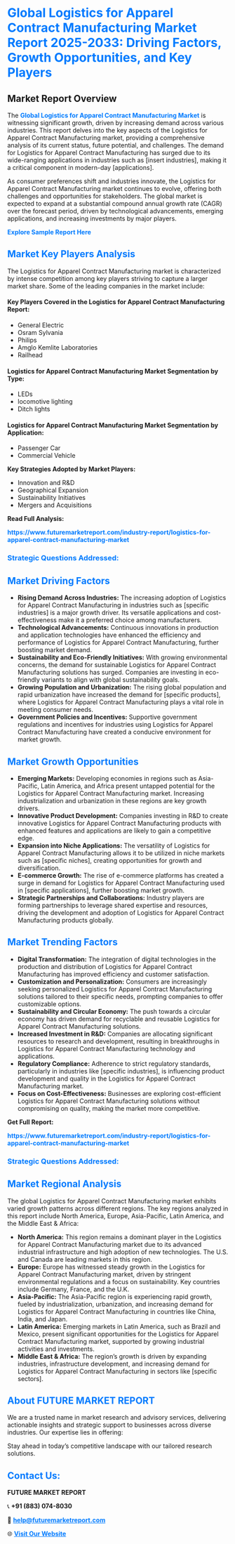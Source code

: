 <h1 style="color: #007BFF;">Global Logistics for Apparel Contract Manufacturing Market Report 2025-2033: Driving Factors, Growth Opportunities, and Key Players</h1>

<section id="overview">
<h2>Market Report Overview</h2>
<p>The <a href="https://www.futuremarketreport.com/industry-report/logistics-for-apparel-contract-manufacturing-market" style="color: #007BFF; text-decoration: none;"><strong>Global Logistics for Apparel Contract Manufacturing Market</strong></a> is witnessing significant growth, driven by increasing demand across various industries. This report delves into the key aspects of the Logistics for Apparel Contract Manufacturing market, providing a comprehensive analysis of its current status, future potential, and challenges. The demand for Logistics for Apparel Contract Manufacturing has surged due to its wide-ranging applications in industries such as [insert industries], making it a critical component in modern-day [applications].</p>
<p>As consumer preferences shift and industries innovate, the Logistics for Apparel Contract Manufacturing market continues to evolve, offering both challenges and opportunities for stakeholders. The global market is expected to expand at a substantial compound annual growth rate (CAGR) over the forecast period, driven by technological advancements, emerging applications, and increasing investments by major players.</p>
</section>

<section id="overview">
<p><a href="https://www.futuremarketreport.com/request-sample/reportId=34827" style="color: #007BFF; text-decoration: none;"><strong>Explore Sample Report Here</strong></a></p>
</section>

<section id="key-players">
<h2 style="color: #007BFF;">Market Key Players Analysis</h2>
<p>The Logistics for Apparel Contract Manufacturing market is characterized by intense competition among key players striving to capture a larger market share. Some of the leading companies in the market include:</p>
<h4>Key Players Covered in the Logistics for Apparel Contract Manufacturing Report:</h4>
<ul><li>General Electric</li><li>Osram Sylvania</li><li>Philips</li><li>Amglo Kemlite Laboratories</li><li>Railhead</li></ul>
<h4>Logistics for Apparel Contract Manufacturing Market Segmentation by Type:</h4>
<ul><li>LEDs</li><li>locomotive lighting</li><li>Ditch lights</li></ul>

<h4>Logistics for Apparel Contract Manufacturing Market Segmentation by Application:</h4>
<ul><li>Passenger Car</li><li>Commercial Vehicle</li></ul>
<p><strong>Key Strategies Adopted by Market Players:</strong></p>
<ul>
<li>Innovation and R&D</li>
<li>Geographical Expansion</li>
<li>Sustainability Initiatives</li>
<li>Mergers and Acquisitions</li>
</ul>
</section>

<section>
<p><strong>Read Full Analysis: </strong></p><a href="https://www.futuremarketreport.com/industry-report/logistics-for-apparel-contract-manufacturing-market" style="color: #007BFF; text-decoration: none;"><strong>https://www.futuremarketreport.com/industry-report/logistics-for-apparel-contract-manufacturing-market</strong></a>
<h3 style="color: #007BFF;">Strategic Questions Addressed:</h3>
</section>

<section id="driving-factors">
<h2 style="color: #007BFF;">Market Driving Factors</h2>
<ul>
<li><strong>Rising Demand Across Industries:</strong> The increasing adoption of Logistics for Apparel Contract Manufacturing in industries such as [specific industries] is a major growth driver. Its versatile applications and cost-effectiveness make it a preferred choice among manufacturers.</li>
<li><strong>Technological Advancements:</strong> Continuous innovations in production and application technologies have enhanced the efficiency and performance of Logistics for Apparel Contract Manufacturing, further boosting market demand.</li>
<li><strong>Sustainability and Eco-Friendly Initiatives:</strong> With growing environmental concerns, the demand for sustainable Logistics for Apparel Contract Manufacturing solutions has surged. Companies are investing in eco-friendly variants to align with global sustainability goals.</li>
<li><strong>Growing Population and Urbanization:</strong> The rising global population and rapid urbanization have increased the demand for [specific products], where Logistics for Apparel Contract Manufacturing plays a vital role in meeting consumer needs.</li>
<li><strong>Government Policies and Incentives:</strong> Supportive government regulations and incentives for industries using Logistics for Apparel Contract Manufacturing have created a conducive environment for market growth.</li>
</ul>
</section>

<section id="growth-opportunities">
<h2 style="color: #007BFF;">Market Growth Opportunities</h2>
<ul>
<li><strong>Emerging Markets:</strong> Developing economies in regions such as Asia-Pacific, Latin America, and Africa present untapped potential for the Logistics for Apparel Contract Manufacturing market. Increasing industrialization and urbanization in these regions are key growth drivers.</li>
<li><strong>Innovative Product Development:</strong> Companies investing in R&D to create innovative Logistics for Apparel Contract Manufacturing products with enhanced features and applications are likely to gain a competitive edge.</li>
<li><strong>Expansion into Niche Applications:</strong> The versatility of Logistics for Apparel Contract Manufacturing allows it to be utilized in niche markets such as [specific niches], creating opportunities for growth and diversification.</li>
<li><strong>E-commerce Growth:</strong> The rise of e-commerce platforms has created a surge in demand for Logistics for Apparel Contract Manufacturing used in [specific applications], further boosting market growth.</li>
<li><strong>Strategic Partnerships and Collaborations:</strong> Industry players are forming partnerships to leverage shared expertise and resources, driving the development and adoption of Logistics for Apparel Contract Manufacturing products globally.</li>
</ul>
</section>

<section id="trending-factors">
<h2 style="color: #007BFF;">Market Trending Factors</h2>
<ul>
<li><strong>Digital Transformation:</strong> The integration of digital technologies in the production and distribution of Logistics for Apparel Contract Manufacturing has improved efficiency and customer satisfaction.</li>
<li><strong>Customization and Personalization:</strong> Consumers are increasingly seeking personalized Logistics for Apparel Contract Manufacturing solutions tailored to their specific needs, prompting companies to offer customizable options.</li>
<li><strong>Sustainability and Circular Economy:</strong> The push towards a circular economy has driven demand for recyclable and reusable Logistics for Apparel Contract Manufacturing solutions.</li>
<li><strong>Increased Investment in R&D:</strong> Companies are allocating significant resources to research and development, resulting in breakthroughs in Logistics for Apparel Contract Manufacturing technology and applications.</li>
<li><strong>Regulatory Compliance:</strong> Adherence to strict regulatory standards, particularly in industries like [specific industries], is influencing product development and quality in the Logistics for Apparel Contract Manufacturing market.</li>
<li><strong>Focus on Cost-Effectiveness:</strong> Businesses are exploring cost-efficient Logistics for Apparel Contract Manufacturing solutions without compromising on quality, making the market more competitive.</li>
</ul>
</section>

<section>
<p><strong>Get Full Report: </strong></p><a href="https://www.futuremarketreport.com/industry-report/logistics-for-apparel-contract-manufacturing-market" style="color: #007BFF; text-decoration: none;"><strong>https://www.futuremarketreport.com/industry-report/logistics-for-apparel-contract-manufacturing-market</strong></a>
<h3 style="color: #007BFF;">Strategic Questions Addressed:</h3>
</section>


<section id="regional-analysis">
<h2 style="color: #007BFF;">Market Regional Analysis</h2>
<p>The global Logistics for Apparel Contract Manufacturing market exhibits varied growth patterns across different regions. The key regions analyzed in this report include North America, Europe, Asia-Pacific, Latin America, and the Middle East & Africa:</p>
<ul>
<li><strong>North America:</strong> This region remains a dominant player in the Logistics for Apparel Contract Manufacturing market due to its advanced industrial infrastructure and high adoption of new technologies. The U.S. and Canada are leading markets in this region.</li>
<li><strong>Europe:</strong> Europe has witnessed steady growth in the Logistics for Apparel Contract Manufacturing market, driven by stringent environmental regulations and a focus on sustainability. Key countries include Germany, France, and the U.K.</li>
<li><strong>Asia-Pacific:</strong> The Asia-Pacific region is experiencing rapid growth, fueled by industrialization, urbanization, and increasing demand for Logistics for Apparel Contract Manufacturing in countries like China, India, and Japan.</li>
<li><strong>Latin America:</strong> Emerging markets in Latin America, such as Brazil and Mexico, present significant opportunities for the Logistics for Apparel Contract Manufacturing market, supported by growing industrial activities and investments.</li>
<li><strong>Middle East & Africa:</strong> The region’s growth is driven by expanding industries, infrastructure development, and increasing demand for Logistics for Apparel Contract Manufacturing in sectors like [specific sectors].</li>
</ul>
</section>

<footer>
<h2 style="color: #007BFF;">About FUTURE MARKET REPORT</h2>
<p>We are a trusted name in market research and advisory services, delivering actionable insights and strategic support to businesses across diverse industries. Our expertise lies in offering:</p>

<p>Stay ahead in today’s competitive landscape with our tailored research solutions.</p>

<h2 style="color: #007BFF;">Contact Us:</h2>
<p><strong>FUTURE MARKET REPORT</strong></p>
<p>📞 <strong>+91 (883) 074-8030</strong></p>
<p>📧 <strong><a href="mailto:help@futuremarketreport.com" style="color: #007BFF;">help@futuremarketreport.com</a></strong></p>
<p>🌐 <strong><a href="https://www.futuremarketreport.com/" style="color: #007BFF;">Visit Our Website</a></strong></p>
</footer>